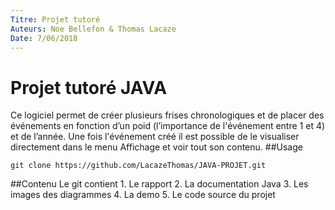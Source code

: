 ```yaml
---
Titre: Projet tutoré
Auteurs: Noe Bellefon & Thomas Lacaze
Date: 7/06/2018
---
```


# Projet tutoré JAVA

Ce logiciel permet de créer plusieurs frises chronologiques et de placer des événements en fonction d’un poid (l’importance de l'événement entre 1 et 4) et de l’année. Une fois l'événement créé il est possible de le visualiser directement dans le menu Affichage et voir tout son contenu.
##Usage
```
git clone https://github.com/LacazeThomas/JAVA-PROJET.git
```

##Contenu
Le git contient
    1. Le rapport
    2. La documentation Java
    3. Les images des diagrammes
    4. La demo
    5. Le code source du projet
